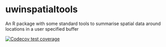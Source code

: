 
# uwinspatialtools
 An R package with some standard tools to summarise spatial data around locations in a user specified buffer
<!-- badges: start -->
[![Codecov test coverage](https://codecov.io/gh/mfidino/uwinspatialtools/branch/main/graph/badge.svg)](https://codecov.io/gh/mfidino/uwinspatialtools?branch=main)
<!-- badges: end -->
